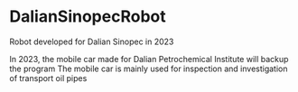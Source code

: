 # DalianSinopecRobot
Robot developed for Dalian Sinopec in 2023

In 2023, the mobile car made for Dalian Petrochemical Institute will backup the program
The mobile car is mainly used for inspection and investigation of transport oil pipes